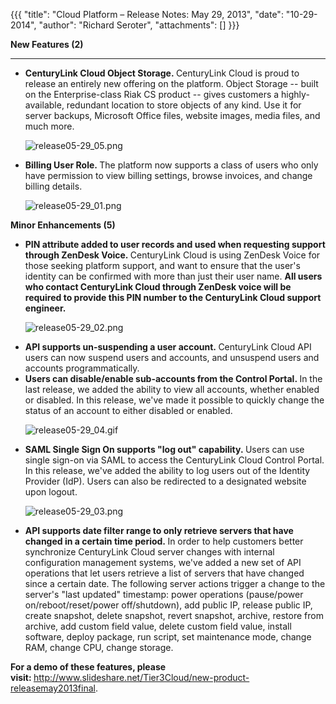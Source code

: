 {{{
  "title": "Cloud Platform – Release Notes: May 29, 2013",
  "date": "10-29-2014",
  "author": "Richard Seroter",
  "attachments": []
}}}

<p><strong>New Features (2)</strong>
</p>
<hr />
<ul>
  <li><strong>CenturyLink Cloud Object Storage.&nbsp;</strong>CenturyLink Cloud is proud to release an entirely new offering on the platform. Object Storage -- built on the Enterprise-class Riak CS product -- gives customers a highly-available, redundant location to store objects
    of any kind. Use it for server backups, Microsoft Office files, website images, media files, and much more.&nbsp;
    <p><img src="http://help.tier3.comhttps://t3n.zendesk.com/attachments/token/eeadf9herokl1ky/?name=release05-29_05.png" alt="release05-29_05.png" />
    </p>
  </li>
  <li><strong>Billing User Role.&nbsp;</strong>The platform now supports a class of users who only have permission to view billing settings, browse invoices, and change billing details.
    <p><img src="http://help.tier3.comhttps://t3n.zendesk.com/attachments/token/ppirucxmvgp5wvr/?name=release05-29_01.png" alt="release05-29_01.png" />
    </p>
  </li>
</ul>
<p></p>
<p><strong>Minor Enhancements (5)</strong>
</p>
<ul>
  <li><strong>PIN attribute added to user records and used when requesting support through ZenDesk Voice.&nbsp;</strong>CenturyLink Cloud is using ZenDesk Voice for those seeking platform support, and want to ensure that the user's identity can be confirmed with more
    than just their user name.&nbsp;<strong>All users who contact CenturyLink Cloud through ZenDesk voice will be required to provide this PIN number to the CenturyLink Cloud support engineer.</strong>
    <p><img src="http://help.tier3.comhttps://t3n.zendesk.com/attachments/token/cgeejhhs5laut6y/?name=release05-29_02.png" alt="release05-29_02.png" />
    </p>
  </li>
  <li><strong>API supports un-suspending a user account.&nbsp;</strong>CenturyLink Cloud API users can now suspend users and accounts, and unsuspend users and accounts programmatically.</li>
  <li><strong>Users can disable/enable sub-accounts from the Control Portal.&nbsp;</strong>In the last release, we added the ability to view all accounts, whether enabled or disabled. In this release, we've made it possible to quickly change the status of
    an account to either disabled or enabled.
    <p><img src="http://help.tier3.comhttps://t3n.zendesk.com/attachments/token/2uimxe7qloa3tty/?name=release05-29_04.gif" alt="release05-29_04.gif" />
    </p>
  </li>
  <li><strong>SAML Single Sign On supports "log out"&nbsp;capability.&nbsp;</strong>Users can use single sign-on via SAML to access the CenturyLink Cloud Control Portal. In this release, we've added the ability to log users out of the Identity Provider (IdP). Users
    can also be redirected to a designated website upon logout.
    <p><img src="http://help.tier3.comhttps://t3n.zendesk.com/attachments/token/fkcoxgqnvehjlqx/?name=release05-29_03.png" alt="release05-29_03.png" />
    </p>
  </li>
  <li><strong>API supports date filter range to only retrieve servers that have changed in a certain time period.&nbsp;</strong>In order to help customers better synchronize CenturyLink Cloud server changes with internal configuration management systems, we've added
    a new set of API operations that let users retrieve a list of servers that have changed since a certain date. The following server actions trigger a change to the server's "last updated" timestamp: power operations (pause/power on/reboot/reset/power
    off/shutdown), add public IP, release public IP, create snapshot, delete snapshot, revert snapshot, archive, restore from archive, add custom field value, delete custom field value, install software, deploy package, run script, set maintenance mode,
    change RAM, change CPU, change storage.</li>
</ul>
<p><strong>For a demo of these features, please visit:&nbsp;</strong><a href="http://www.slideshare.net/Tier3Cloud/new-product-releasemay2013final" target="_blank">http://www.slideshare.net/Tier3Cloud/new-product-releasemay2013final</a>.</p>
<p><strong>&nbsp;</strong>
</p>